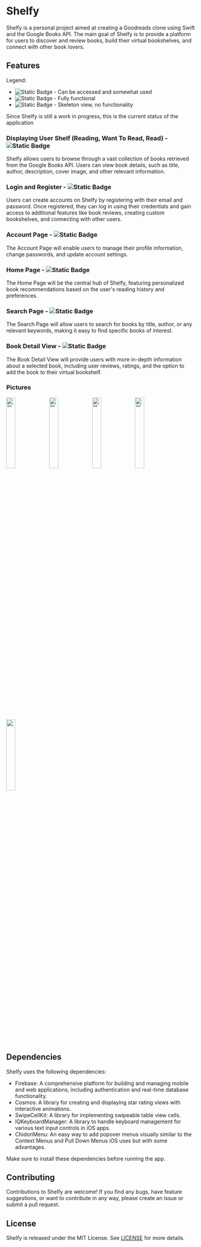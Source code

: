 # Shelfy

Shelfy is a personal project aimed at creating a Goodreads clone using Swift and the Google Books API. The main goal of Shelfy is to provide a platform for users to discover and review books, build their virtual bookshelves, and connect with other book lovers.

## Features

Legend: 
- ![Static Badge](https://img.shields.io/badge/status-in_progress-progress?style=plastic&color=yellow) - Can be accessed and somewhat used
- ![Static Badge](https://img.shields.io/badge/status-working-progress?style=plastic&color=green) - Fully functional
- ![Static Badge](https://img.shields.io/badge/status-not_working-progress?style=plastic&color=red) - Skeleton view, no functionality

Since Shelfy is still a work in progress, this is the current status of the application

### Displaying User Shelf (Reading, Want To Read, Read) - ![Static Badge](https://img.shields.io/badge/status-in_progress-progress?style=plastic&color=yellow)
Shelfy allows users to browse through a vast collection of books retrieved from the Google Books API. Users can view book details, such as title, author, description, cover image, and other relevant information.

### Login and Register - ![Static Badge](https://img.shields.io/badge/status-working-progress?style=plastic&color=green)
Users can create accounts on Shelfy by registering with their email and password. Once registered, they can log in using their credentials and gain access to additional features like book reviews, creating custom bookshelves, and connecting with other users.

### Account Page - ![Static Badge](https://img.shields.io/badge/status-not_working-progress?style=plastic&color=red)
The Account Page will enable users to manage their profile information, change passwords, and update account settings.

### Home Page - ![Static Badge](https://img.shields.io/badge/status-not_working-progress?style=plastic&color=red)
The Home Page will be the central hub of Shelfy, featuring personalized book recommendations based on the user's reading history and preferences.

### Search Page - ![Static Badge](https://img.shields.io/badge/status-in_progress-progress?style=plastic&color=yellow)
The Search Page will allow users to search for books by title, author, or any relevant keywords, making it easy to find specific books of interest.

### Book Detail View - ![Static Badge](https://img.shields.io/badge/status-in_progress-progress?style=plastic&color=yellow)
The Book Detail View will provide users with more in-depth information about a selected book, including user reviews, ratings, and the option to add the book to their virtual bookshelf.

### Pictures 
<p float="left">
<img src="https://user-images.githubusercontent.com/80788036/255537663-0b0d0b3f-be0c-4449-bbd3-24ddbb951f72.png" alt= “” width="22%"/>
<img src="https://user-images.githubusercontent.com/80788036/255537672-d9be457f-1643-4fa7-a003-b81aa4007e3e.png" alt= “” width="22%" />
<img src="https://user-images.githubusercontent.com/80788036/255537687-e215bd9c-109d-4b03-8e88-c5b3d1ec4829.png" alt= “” width="22%" />
<img src="https://user-images.githubusercontent.com/80788036/255537692-bc86960e-e474-4c72-8c50-761df8331d58.png" alt= “” width="22%" />
<img src="https://user-images.githubusercontent.com/80788036/260270970-56d7cff2-ad68-4a78-aaec-f1da3e5b46c9.gif" alt= "" width="22%" />
</p>


## Dependencies

Shelfy uses the following dependencies:

* Firebase: A comprehensive platform for building and managing mobile and web applications, including authentication and real-time database functionality.
* Cosmos: A library for creating and displaying star rating views with interactive animations.
* SwipeCellKit: A library for implementing swipeable table view cells.
* IQKeyboardManager: A library to handle keyboard management for various text input controls in iOS apps.
* ChidoriMenu: An easy way to add popover menus visually similar to the Context Menus and Pull Down Menus iOS uses but with some advantages.
  
Make sure to install these dependencies before running the app.


## Contributing

Contributions to Shelfy are welcome! If you find any bugs, have feature suggestions, or want to contribute in any way, please create an issue or submit a pull request.

## License

Shelfy is released under the MIT License. See [LICENSE](https://choosealicense.com/licenses/mit/) for more details.

